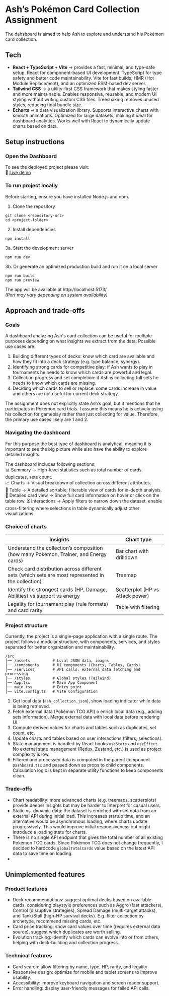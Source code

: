 # Ash’s Pokémon Card Collection Assignment

The dahsboard is aimed to help Ash to explore and understand his Pokémon card collection. 

## Tech
- **React + TypeScript + Vite** → provides a fast, minimal, and type-safe setup. React for component-based UI development. TypeScript for type safety and better code maintainability. Vite for fast builds, HMR (Hot Module Replacement), and an optimized ESM-based dev server.
- **Tailwind CSS** → a utility-first CSS framework that makes styling faster and more maintainable. Enables responsive, reusable, and modern UI styling without writing custom CSS files. Treeshaking removes unused styles, reducing final bundle size.
- **Echarts** → a data visualization library. Supports interactive charts with smooth animations. Optimized for large datasets, making it ideal for dashboard analytics. Works well with React to dynamically update charts based on data.

## Setup instructions

### Open the Dashboard
To see the deployed project please visit:  
🔗 [Live demo](https://github.com/)

### To run project locally

Before starting, ensure you have installed Node.js and npm.

1. Clone the repository
```
git clone <repository-url>
cd <project-folder>
```

2. Install dependencies
```
npm install
```

3a. Start the development server
```
npm run dev
```

3b. Or generate an optimized production build and run it on a local server
```
npm run build
npm run preview
```

The app will be available at http://localhost:5173/  
*(Port may vary depending on system availability)*

## Approach and trade-offs

### Goals
A dashboard analyzing Ash's card collection can be useful for multiple purposes depending on what insights we extract from the data.
Possible use cases are:
1. Building different types of decks: know which card are available and how they fit into a deck strategy  (e.g. type balance, synergy).
2. Identifying strong cards for competitive play: if Ash wants to play in tournaments he needs to know which cards are powerful and legal.
3. Collection progress and set completion: if Ash is collecting full sets he needs to know which cards are missing.
4. Deciding which cards to sell or replace: some cards increase in value and others are not useful for current deck strategy.

The assignment does not explicitly state Ash’s goal, but it mentions that he participates in Pokémon card trials.
I assume this means he is actively using his collection for gameplay rather than just collecting for value.
Therefore, the primary use cases likely are 1 and 2.

### Navigating the dashboard
For this purpose the best type of dashboard is analytical, meaning it is important to see the big picture while also have the ability to explore detailed insights.

The dashboard includes following sections:  
📊 Summary → High-level statistics such as total number of cards, duplicates, sets count.  
📈 Charts → Visual breakdown of collection across different attributes.  
📅 Table → A detailed sortable, filterable view of cards for in-depth analysis.  
🔎 Detailed card view → Show full card information on hover or click on the table row.
⏳ Interactions → Apply filters to narrow down the dataset, enable cross-filtering where selections in table dynamically adjust other visualizations.

### Choice of charts

| Insights                                                                                          | Chart type                       |
|---------------------------------------------------------------------------------------------------|----------------------------------|
| Understand the collection’s composition (how many Pokémon, Trainer, and Energy cards)             | Bar chart with drilldown         |
| Check card distribution across different sets (which sets are most represented in the collection) | Treemap                          |
| Identify the strongest cards (HP, Damage, Abilities) vs support vs energy                         | Scatterplot (HP vs Attack power) |
| Legality for tournament play (rule formats) and card rarity                                       | Table with filtering             |


### Project structure
Currently, the project is a single-page application with a single route.
The project follows a modular structure, with components, services, and styles separated for better organization and maintainability.

```
/src
│── /assets          # Local JSON data, images
│── /components      # UI components (Charts, Tables, Cards)
│── /services        # API calls, external data fetching and processing
│── /styles          # Global styles (Tailwind)
│── App.tsx          # Main App Component
│── main.tsx         # Entry point
│── vite.config.ts   # Vite Configuration
```

1. Get local data (`ash_collection.json`), show loading indicator while data is being retrieved.
2. Fetch external data (Pokémon TCG API) o enrich local data (e.g., adding sets information). Merge external data with local data before rendering UI.
3. Compute derived values for charts and tables such as duplicates, set count, etc.
4. Update charts and tables based on user interactions (filters, selections).
5. State management is handled by React hooks `useState` and `useEffect`. No external state management (Redux, Zustand, etc.) is used as project complexity is low.
6. Filtered and processed data is computed in the parent component `Dashboard.tsx` and passed down as props to child components. Calculation logic is kept in separate utility functions to keep components clean.

### Trade-offs
- Chart readability: more advanced charts (e.g. treemaps, scatterplots) provide deeper insights but may be harder to interpret for casual users.
- Static vs. dynamic data: the dataset is enriched with set data from an external API during initial load. This increases startup time, and an alternative would be asynchronous loading, where charts update progressively. This would improve initial responsiveness but might introduce a loading state for charts.
- There is no single API endpoint that gives the total number of all existing Pokémon TCG cards. Since Pokémon TCG does not change frequently, I decided to hardcode `globalTotalCards` value based on the latest API data to save time on loading.
- 
## Unimplemented features
### Product features
- Deck recommendations: suggest optimal decks based on available cards, considering playstyle preferences such as Aggro (fast attackers), Control (disruptive strategies), Spread Damage (multi-target attacks), and Tank/Stall (high-HP survival decks).
E.g. filter collection by archetype, recommend missing cards, etc.
- Card price tracking: show card values over time (requires external data source), suggest which duplicates are worth selling.
- Evolution tracking: identify which cards can evolve into or from others, helping with deck-building and collection progress.

### Technical features
- Card search: allow filtering by name, type, HP, rarity, and legality
- Responsive design: optimize for mobile and tablet screens to improve usability.
- Accessibility: improve keyboard navigation and screen reader support.
- Error handling: display user-friendly messages for failed API calls.

